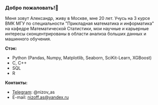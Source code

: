 ### Добро пожаловать!👋

Меня зовут Александр, живу в Москве, мне 20 лет. Учусь на 3 курсе ВМК МГУ по специальности "Прикладная математика и информатика" на кафедре Математической Статистики, мои научные и карьерные интересы сконцентрированы в области анализа больших данных и машинного обучения.

**Стэк:**
- Python (Pandas, Numpy, Matplotlib, Seaborn, SciKit-Learn, XGBoost)
- C, C++
- SQL
- R


**Контакты:**
* [Telegram](https://t.me/nizov_as): @nizov_as
* E-mail: nizoff.as@yandex.ru
